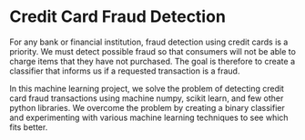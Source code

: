 # Credit Card Fraud Detection
For any bank or financial institution, fraud detection using credit cards is a priority. We must detect possible fraud so that consumers will not be able to charge items that they have not purchased. The goal is therefore to create a classifier that informs us if a requested transaction is a fraud.

In this machine learning project, we solve the problem of detecting credit card fraud transactions using machine numpy, scikit learn, and few other python libraries. We overcome the problem by creating a binary classifier and experimenting with various machine learning techniques to see which fits better.
